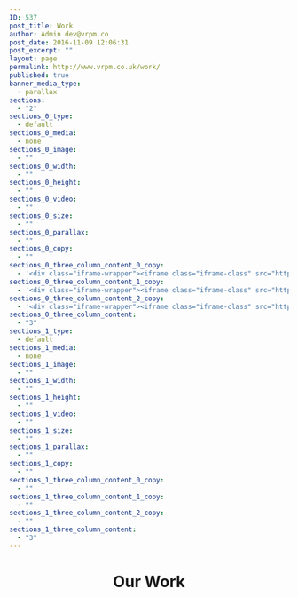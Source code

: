 ```yaml
---
ID: 537
post_title: Work
author: Admin dev@vrpm.co
post_date: 2016-11-09 12:06:31
post_excerpt: ""
layout: page
permalink: http://www.vrpm.co.uk/work/
published: true
banner_media_type:
  - parallax
sections:
  - "2"
sections_0_type:
  - default
sections_0_media:
  - none
sections_0_image:
  - ""
sections_0_width:
  - ""
sections_0_height:
  - ""
sections_0_video:
  - ""
sections_0_size:
  - ""
sections_0_parallax:
  - ""
sections_0_copy:
  - ""
sections_0_three_column_content_0_copy:
  - '<div class="iframe-wrapper"><iframe class="iframe-class" src="https://my.matterport.com/show/?m=HkunmoH8UAo" width="100%" height="500" frameborder="0" scrolling="no" allowfullscreen="allowfullscreen"></iframe></div>'
sections_0_three_column_content_1_copy:
  - '<div class="iframe-wrapper"><iframe class="iframe-class" src="https://my.matterport.com/show/?m=HkunmoH8UAo" width="100%" height="500" frameborder="0" scrolling="no" allowfullscreen="allowfullscreen"></iframe></div>'
sections_0_three_column_content_2_copy:
  - '<div class="iframe-wrapper"><iframe class="iframe-class" src="https://my.matterport.com/show/?m=HkunmoH8UAo" width="100%" height="500" frameborder="0" scrolling="no" allowfullscreen="allowfullscreen"></iframe></div>'
sections_0_three_column_content:
  - "3"
sections_1_type:
  - default
sections_1_media:
  - none
sections_1_image:
  - ""
sections_1_width:
  - ""
sections_1_height:
  - ""
sections_1_video:
  - ""
sections_1_size:
  - ""
sections_1_parallax:
  - ""
sections_1_copy:
  - ""
sections_1_three_column_content_0_copy:
  - ""
sections_1_three_column_content_1_copy:
  - ""
sections_1_three_column_content_2_copy:
  - ""
sections_1_three_column_content:
  - "3"
---
```

<h1 style="text-align: center;">Our Work</h1>
<p><style>
iframe {height: 100% !important;}
.iframe {padding-bottom: 0 !important; height: 100% !important;}
.iframe-wrapper {height: 200px;}
</style></p>